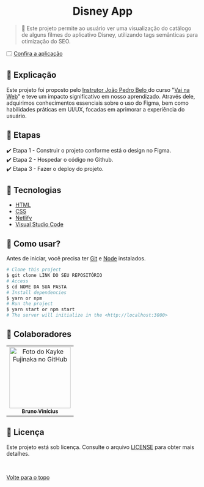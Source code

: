 <h1 align="center">Disney App</h1>

> 🔎 Este projeto permite ao usuário ver uma visualização do catálogo de alguns filmes do aplicativo Disney, utilizando tags semânticas para otimização do SEO.

🗔 <a href="https://disneyappvnw.netlify.app" target="_blank"> Confira a aplicação </a> <br>

## :page_facing_up: Explicação

Este projeto foi proposto pelo <a href="https://github.com/silvajpedro"> Instrutor João Pedro Belo </a> do curso "<a href="https://www.linkedin.com/company/vainaweb/">Vai na Web</a>" e teve um impacto significativo em nosso aprendizado. Através dele, adquirimos conhecimentos essenciais sobre o uso do Figma, bem como habilidades práticas em UI/UX, focadas em aprimorar a experiência do usuário.

## 🎯 Etapas

:heavy_check_mark: Etapa 1 - Construir o projeto conforme está o design no Figma. <br>
:heavy_check_mark: Etapa 2 - Hospedar o código no Github. <br>
:heavy_check_mark: Etapa 3 - Fazer o deploy do projeto. <br>

## 🚀 Tecnologias

- [HTML](https://developer.mozilla.org/pt-BR/docs/Web/HTML)
- [CSS](https://www.w3schools.com/css/)
- [Netlify](https://www.netlify.com)
- [Visual Studio Code](https://code.visualstudio.com)

## :closed_book: Como usar?

Antes de iniciar, você precisa ter [Git](https://git-scm.com) e [Node](https://nodejs.org/en/) instalados.

```bash
# Clone this project
$ git clone LINK DO SEU REPOSITÓRIO
# Access
$ cd NOME DA SUA PASTA
# Install dependencies
$ yarn or npm
# Run the project
$ yarn start or npm start
# The server will initialize in the <http://localhost:3000>
```

## 🤝 Colaboradores

<table>
  <tr>
    <td align="center">
      <a href="https://github.com/brunowzz">
        <img src="https://avatars.githubusercontent.com/u/94939630?v=4" width="160px;" alt="Foto do Kayke Fujinaka no GitHub"/><br>
        <sub>
          <b>Bruno Vinícius</b>
        </sub>
      </a>
    </td>
  </tr>
</table>

## 📝 Licença

Este projeto está sob licença. Consulte o arquivo [LICENSE](LICENSE.md) para obter mais detalhes.

&#xa0;

<a href="#top">Volte para o topo</a>
